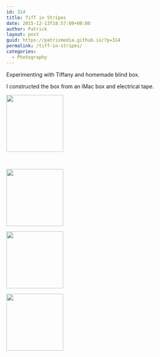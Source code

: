 ```yaml
---
id: 314
title: Tiff in Stripes
date: 2015-12-13T18:57:08+00:00
author: Patrick
layout: post
guid: https://patrixmedia.github.io/?p=314
permalink: /tiff-in-stripes/
categories:
  - Photography
---
```

Experimenting with Tiffany and homemade blind box.

I constructed the box from an iMac box and electrical tape.

<div id='gallery-23' class='gallery galleryid-314 gallery-columns-1 gallery-size-thumbnail'>
  <dl class='gallery-item'>
    <dt class='gallery-icon landscape'>
      <a href='https://patrixmedia.github.io/wp-content/uploads/2015/12/BoxBlinds.jpg'><img width="150" height="150" src="https://patrixmedia.github.io/wp-content/uploads/2015/12/BoxBlinds-150x150.jpg" class="attachment-thumbnail size-thumbnail" alt="" srcset="https://patrixmedia.github.io/wp-content/uploads/2015/12/BoxBlinds-150x150.jpg 150w, https://patrixmedia.github.io/wp-content/uploads/2015/12/BoxBlinds-180x180.jpg 180w, https://patrixmedia.github.io/wp-content/uploads/2015/12/BoxBlinds-300x300.jpg 300w" sizes="(max-width: 150px) 100vw, 150px" /></a>
    </dt>
  </dl>
  
  <br style="clear: both" />
</div>

<div id='gallery-24' class='gallery galleryid-314 gallery-columns-3 gallery-size-thumbnail'>
  <dl class='gallery-item'>
    <dt class='gallery-icon landscape'>
      <a href='https://patrixmedia.github.io/wp-content/uploads/2015/12/tiff-7.jpg'><img width="150" height="150" src="https://patrixmedia.github.io/wp-content/uploads/2015/12/tiff-7-150x150.jpg" class="attachment-thumbnail size-thumbnail" alt="" srcset="https://patrixmedia.github.io/wp-content/uploads/2015/12/tiff-7-150x150.jpg 150w, https://patrixmedia.github.io/wp-content/uploads/2015/12/tiff-7-180x180.jpg 180w, https://patrixmedia.github.io/wp-content/uploads/2015/12/tiff-7-300x300.jpg 300w" sizes="(max-width: 150px) 100vw, 150px" /></a>
    </dt>
  </dl>
  
  <dl class='gallery-item'>
    <dt class='gallery-icon portrait'>
      <a href='https://patrixmedia.github.io/wp-content/uploads/2015/12/tiff-stripe-2.jpg'><img width="150" height="150" src="https://patrixmedia.github.io/wp-content/uploads/2015/12/tiff-stripe-2-150x150.jpg" class="attachment-thumbnail size-thumbnail" alt="" srcset="https://patrixmedia.github.io/wp-content/uploads/2015/12/tiff-stripe-2-150x150.jpg 150w, https://patrixmedia.github.io/wp-content/uploads/2015/12/tiff-stripe-2-180x180.jpg 180w, https://patrixmedia.github.io/wp-content/uploads/2015/12/tiff-stripe-2-300x300.jpg 300w" sizes="(max-width: 150px) 100vw, 150px" /></a>
    </dt>
  </dl>
  
  <dl class='gallery-item'>
    <dt class='gallery-icon portrait'>
      <a href='https://patrixmedia.github.io/wp-content/uploads/2015/12/tiffstripe.jpg'><img width="150" height="150" src="https://patrixmedia.github.io/wp-content/uploads/2015/12/tiffstripe-150x150.jpg" class="attachment-thumbnail size-thumbnail" alt="" srcset="https://patrixmedia.github.io/wp-content/uploads/2015/12/tiffstripe-150x150.jpg 150w, https://patrixmedia.github.io/wp-content/uploads/2015/12/tiffstripe-180x180.jpg 180w, https://patrixmedia.github.io/wp-content/uploads/2015/12/tiffstripe-300x300.jpg 300w" sizes="(max-width: 150px) 100vw, 150px" /></a>
    </dt>
  </dl>
  
  <br style="clear: both" />
</div>